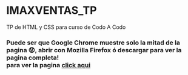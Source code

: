 # IMAXVENTAS_TP
TP de HTML y CSS para curso de Codo A Codo
<h3>Puede ser que Google Chrome muestre solo la mitad de la pagina 😟, abrir con Mozilla Firefox ó descargar para ver la pagina completa!<br> 
para ver la pagina <a href="https://artemiod.github.io/IMAXVENTAS_TP/" target="_blank">click aqui</a></h3>
